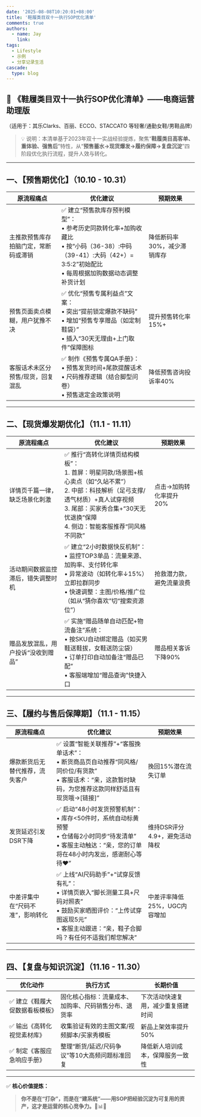 ```yaml
---
date: '2025-08-08T10:20:01+08:00'
title: '鞋履类目双十一执行SOP优化清单' 
comments: true
authors:
  - name: Jay
    link: 
tags:
  - Lifestyle
  - 示例
  - 分享记录生活
cascade:
  type: blog
---
```


## 🎯 《鞋履类目双十一执行SOP优化清单》——电商运营助理版  
（适用于：其乐Clarks、百丽、ECCO、STACCATO 等轻奢/通勤女鞋/男鞋品牌）

> 💡 说明：本清单基于2023年双十一实战经验提炼，聚焦“**鞋履类目高客单、重体验、强售后**”特性，从“**预售蓄水→现货爆发→履约保障→复盘沉淀**”四阶段优化执行流程，提升人效与转化。

---

## 一、【预售期优化】（10.10 - 10.31）

| 原流程痛点 | 优化建议 | 预期效果 |
|------------|----------|----------|
| 主推款预售库存拍脑门定，常断码或滞销 | ✅ 建立“预售款库存预判模型”：<br>• 参考历史同款转化率+加购收藏比<br>• 按“小码（36-38）:中码（39-41）:大码（42+）= 3:5:2”初始配比<br>• 每周根据加购数据动态调整补货计划 | 降低断码率30%，减少滞销库存 |
| 预售页面卖点模糊，用户犹豫不决 | ✅ 优化“预售专属利益点”文案：<br>• 突出“提前锁定爆款不缺码”<br>• 增加“预售专享赠品（如定制鞋袋）”<br>• 插入“30天无理由+上门取件”保障图标 | 提升预售转化率15%+ |
| 客服话术未区分预售/现货，回复混乱 | ✅ 制作《预售专属QA手册》：<br>• 预售发货时间+尾款提醒话术<br>• 尺码推荐逻辑（结合脚型问卷）<br>• 预售退定金政策说明 | 降低预售咨询投诉率40% |

---

## 二、【现货爆发期优化】（11.1 - 11.11）

| 原流程痛点 | 优化建议 | 预期效果 |
|------------|----------|----------|
| 详情页千篇一律，缺乏场景化刺激 | ✅ 推行“高转化详情页结构模板”：<br>1. 首屏：明星同款/场景图+核心卖点（如“久站不累”）<br>2. 中部：科技解析（足弓支撑/透气材质）+真人试穿视频<br>3. 尾部：买家秀合集+“30天无忧退换”保障<br>4. 侧边：智能客服推荐“同风格不同款” | 点击→加购转化率提升20% |
| 活动期间数据监控滞后，错失调整时机 | ✅ 建立“2小时数据快反机制”：<br>• 监控TOP3单品：流量来源、加购率、支付转化率<br>• 异常波动（如转化率↓15%）立即拉群同步<br>• 快速调整：主图/价格/推广位（如从“猜你喜欢”切“搜索资源位”） | 抢救潜力款，避免流量浪费 |
| 赠品发放混乱，用户投诉“没收到赠品” | ✅ 实施“赠品随单自动匹配+物流备注”系统：<br>• 按SKU自动绑定赠品（如买男鞋送鞋拔，女鞋送防尘袋）<br>• 订单打印自动加备注“赠品已配”<br>• 客服端增加“赠品查询”快捷入口 | 赠品相关客诉下降90% |

---

## 三、【履约与售后保障期】（11.1 - 11.15）

| 原流程痛点 | 优化建议 | 预期效果 |
|------------|----------|----------|
| 爆款断货后无替代推荐，流失客户 | ✅ 设置“智能关联推荐”+“客服挽单话术”：<br>• 断货商品页自动推荐“同风格/同价位/有货款”<br>• 客服话术：“亲，这款暂时缺码，为您推荐这款同样舒适且有现货哦→[链接]” | 挽回15%潜在流失订单 |
| 发货延迟引发DSR下降 | ✅ 启动“48小时发货预警机制”：<br>• 库存<50件时，系统自动标黄预警<br>• 仓储每2小时同步“待发清单”<br>• 客服主动触达：“亲，您的订单将在48小时内发出，感谢耐心等待❤️” | 维持DSR评分4.9+，避免活动降权 |
| 中差评集中在“尺码不准”，影响转化 | ✅ 上线“AI尺码助手”+“试穿反馈有礼”：<br>• 详情页嵌入“脚长测量工具+尺码对照表”<br>• 鼓励买家晒图评价：“上传试穿图返现5元”<br>• 客服主动跟进：“亲，鞋子合脚吗？有任何不适我们帮您解决” | 中差评率降低25%，UGC内容增加 |

---

## 四、【复盘与知识沉淀】（11.16 - 11.30）

| 优化动作 | 执行方式 | 长期价值 |
|----------|----------|----------|
| ✅ 建立《鞋履大促数据看板模板》 | 固化核心指标：流量成本、加购率、尺码销售分布、退货率 | 下次活动快速复用，减少重复搭建时间 |
| ✅ 输出《高转化视觉素材库》 | 收集验证有效的主图文案/视频脚本/买家秀模板 | 新品上架效率提升50% |
| ✅ 制定《客服应急响应手册》 | 整理“断货/延迟/尺码争议”等10大高频问题标准回复 | 降低新人培训成本，保障服务一致性 |

---

✅ **核心价值提炼：**

> **你不是在“打杂”，而是在“建系统”——用SOP把经验沉淀为可复用的资产，这才是运营的核心竞争力。**👞📊🚀
